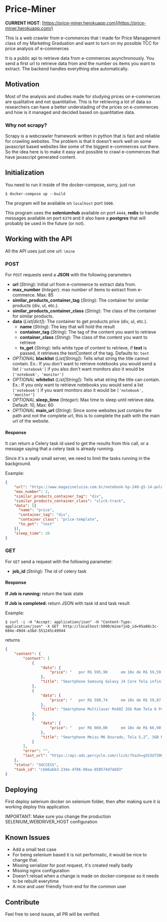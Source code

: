 # Price-Miner
**CURRENT HOST**: 
[https://price-miner.herokuapp.com](https://price-miner.herokuapp.com/)

This is a web crawler from e-commerces that i made for Price Management class of my Marketing Graduation and want to turn on my possible TCC for price analysis of e-commerces

It is a public api to retrieve data from e-commerces asynchronously. You send a first url to retrieve data from and the number os items you want to extract. The 
backend handles everything else automatically.

## Motivation
Most of the analysis  and studies made for studying prices on e-commerces are qualitative and not quantitative. This is for retrieving a lot of data so
researchers can have a better understading of the prices on e-commerces and how is it managed and decided based on quantitative data.

### Why not scrapy?
Scrapy is a webcrawler framework written in python that is fast and reliable for crawling websites. The problem is that it doesn't work well on some
javascript based websites like some of the biggest e-commerces out there. So the idea here is to make it easy and possible to crawl e-commerces that 
have javascript generated content.

## Initialization
You need to run it inside of the docker-compose, sorry, just run
   
    $ docker-compose up --build

The program will be available on `localhost` port `5000`.

This program uses the **seleniumhub** available on port `4444`, **redis** to handle messages available on port `6379` and it also have a **postgres** 
that will probably be used in the future (or not).

## Working with the API

All the API uses just one url: `\mine`

### POST
For `POST` requests send a **JSON** with the following parameters

+ **url** (*String*): Initial url from e-commerce to extract data from.
+ **max_number** (*Integer*): max number of items to extract from e-commerce. Max: 85
+ **similar_products_container_tag** (*String*): The container for similar products (div, ul, etc.).
+ **similar_products_container_class** (*String*): The class of the container for similar products.
+ **data** (*List[dict]*): The container to get products price (div, ul, etc.).
    + **name** (*String*): The key that will hold the result
    + **container_tag** (*String*): The tag of the content you want to retrieve
    + **container_class** (*String*): The class of the content you want to retrieve
    + **to_get** (*String*): tells white type of content to retrieve, if **text** is passed, it retrieves the 
    textContent of the tag. Defaults to: `text`
+ *OPTIONAL* **blacklist** (*List[String]*): Tells what string the title cannot contain. Ex.: If you don't
                                    want to retrieve notebooks you would send a list `['notebook']`
                                    if you also don't want monitors also it would be `['notebook', 'monitor']`
+ *OPTIONAL* **whitelist** (*List[String]*): Tells what string the title can contain. Ex.: If you only
                                    want to retrieve notebooks you would send a list `['notebook']`
                                    if you want monitors also it would be `['notebook', 'monitor']`
+ *OPTIONAL* **sleep_time** (*Integer*): Max time to sleep until retrieve data. Default: 10, Max: 60
+ *OPTIONAL* **main_url** (*String*): Since some websites just contains the path and not the complete url, this is to
complete the path with the main url of the website.

#### Response
It can return a Celery task id used to get the results from this call, or a message saying that a celery task is already running.

Since it's a really small server, we need to limit the tasks running in the background.


Example:
```json
{
	"url": "https://www.magazineluiza.com.br/notebook-hp-240-g5-14-polegadas-i3-6006u-4gb-500gb-dvdrw-win-10-pro/p/7280842/in/note/",
	"max_number": 2,
	"similar_products_container_tag": "div",
	"similar_products_container_class": "slick-track",
	"data": [{
	  "name": "price",
	  "container_tag": "div",
	  "container_class": "price-template",
	  "to_get": "text"
    }],
	"sleep_time": 20
}
```

### GET

For `GET` send a request with the following parameter:
 
+ **job_id** (*String*): The id of celery task

#### Response
**If Job is running:**
return the task state

**If Job is completed:**
return JSON with task id and task result

Example:

```
$ curl -i -H "Accept: application/json" -H "Content-Type: application/json" -X GET  http://localhost:5000/mine?job_id=95a88c3c-684e-49d4-a3bd-551245c49944
```

returns 
```json
{
    "content": {
        "content": [
            {
                "data": {
                    "price": "   por R$ 595,90      em 10x de R$ 59,59 sem juros "
                },
                "title": "Smartphone Samsung Galaxy J4 Core Tela infinita de 6 Câmera Frontal de 5MP Android Go 8.1- Preto - Galaxy J4 Core - Magazine Luiza"
            },
            {
                "data": {
                    "price": "   por R$ 598,74      em 10x de R$ 59,87 sem juros "
                },
                "title": "Smartphone Multilaser Ms60Z 2Gb Ram Tela 6 Pol. Ips Hd 16Gb Android 8.1 Câmera 13Mp+13Mp Com Sensor Digital Preto + Cartão Memória 32Gb - NB741 - Smartphone - Magazine Luiza"
            },
            {
                "data": {
                    "price": "   por R$ 669,00      em 10x de R$ 66,90 sem juros "
                },
                "title": "Smartphone Meizu M6 Dourado, Tela 5,2”, 3GB Ram, 32GB, Câmara 13MP/8MP, Dual Sim - Smartphone - Magazine Luiza"
            }
        ],
        "error": "",
        "last_url": "https://api-ads.percycle.com/click/?hash=gSCXUT3OOVKVqLNshqamxvgJ6e8UChYepRPPpaqmZ%2BCnRNMHK4RpbN9RyD9if1ItUM8h%2FR%2FtabAc4TJZiyHboht3WwAjp0H%2BvswRad3QQxF7JP4CTFeJlYjgYxtBRvKOrlznkE1vwfGgkKazOUJhOdD3RQtQ1I1QTYnnck6DtXUHkrGhp26PNc0ErjugJKzBGX%2BxizRO%2BOboeEiSo7aSNyplLNdBsIctrjtOR9lUUXUhjxiEDcfB%2B4Cp2k%2BhIHyPXe4AXTSObkYfl6xKaYvY7bNpV%2FOk2qxmTAkJkJ2yk4CV686rxLYAxfwFarHdhmHXZwmkLZk5x51wZHcgxvrfvmKvslAA4lOXPThDyh%2Bi4YXu5LezSevgo1xaLgS%2B0tMV7%2Fk%2B4UK0SeRtOsVSLIxwRHeHB%2FcGbynWHnurAVFcxGMy7WgS4cla1b88EPo0oEvEkLrUplD7IPPJzLVhE5DRto3mBvAg7SlC0jKJJEAnguMljSJam5y%2F53YITXDKHk0tRlOYkQovej%2Fgz3sR7U7aLIdocfxmhb4jylqIcRPSSshR%2F1t6tNFLmWejmg8hpFWIbb5DWsxRuXBw37nXrvqDp9TDy%2B9CzcgiUdGsTE3gVXtuTUyIWXQk9CZRwZsQe09Kzv6f33BQ0UUcbWfxLYxWvHfYMHNeWRsrJ7kccp8Y%2B5y8Z7Fhlps%2BMhUth7z5XTqNoTwNhnIMj5lvW3DdfpGqBNEorm2Zk%2Fn1NUdhjOg4WGfoeBYr7ZR8zZu9JqwLMkaYJajgCgQjsikFXxVh7igX6w%3D%3D"
    },
    "status": "SUCCESS",
    "task_id": "cbb6abb3-234e-4f86-98aa-850574d7ddd3"
}
```

## Deploying
First deploy selenium docker on selenium folder, then after making sure it is working deploy this application.

IMPORTANT: Make sure you change the production SELENIUM_WEBDRIVER_HOST configuration

## Known Issues
+ Add a small test case
+ For being selenium based it is not performatic, it would be nice to change that.
+ Missing serializer for post request, it's created really badly
+ Missing nginx configuration
+ Doesn't reload when a change is made on docker-compose so it needs to be rebuilt everytime
+ A nice and user friendly front-end for the common user

## Contribute
Feel free to send issues, all PR will be verified.

